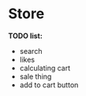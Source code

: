 # Store

<b>TODO list:</b>

-  search
-  likes
-  calculating cart
-  sale thing
-  add to cart button
